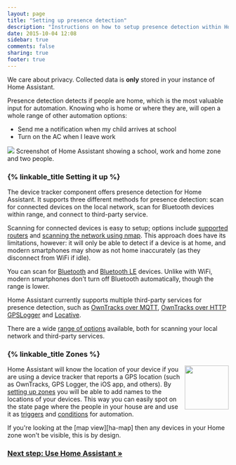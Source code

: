 ```yaml
---
layout: page
title: "Setting up presence detection"
description: "Instructions on how to setup presence detection within Home Assistant."
date: 2015-10-04 12:08
sidebar: true
comments: false
sharing: true
footer: true
---
```


<p class='note'>
We care about privacy. Collected data is <b>only</b> stored in your instance of Home Assistant.
</p>

Presence detection detects if people are home, which is the most valuable input for automation. Knowing who is home or where they are, will open a whole range of other automation options:

- Send me a notification when my child arrives at school
- Turn on the AC when I leave work

<p class='img'>
<img src='/images/screenshots/map.png' />
Screenshot of Home Assistant showing a school, work and home zone and two people.
</p>

### {% linkable_title Setting it up %}

The device tracker component offers presence detection for Home Assistant. It supports three different methods for presence detection: scan for connected devices on the local network, scan for Bluetooth devices within range, and connect to third-party service.

Scanning for connected devices is easy to setup; options include [supported routers][routers] and [scanning the network using nmap][nmap]. This approach does have its limitations, however: it will only be able to detect if a device is at home, and modern smartphones may show as not home inaccurately (as they disconnect from WiFi if idle).

You can scan for [Bluetooth][ha-bluetooth] and [Bluetooth LE][ha-bluetooth-le] devices. Unlike with WiFi, modern smartphones don't turn off Bluetooth automatically, though the range is lower.

Home Assistant currently supports multiple third-party services for presence detection, such as [OwnTracks over MQTT][ha-owntracks-mqtt], [OwnTracks over HTTP][ha-owntracks-http] [GPSLogger][ha-gpslogger] and [Locative][ha-locative].

There are a wide [range of options][ha-presence] available, both for scanning your local network and third-party services.

### {% linkable_title Zones %}

<img src='/images/screenshots/badges-zone.png' style='float: right; margin-left: 8px; height: 100px;'>

Home Assistant will know the location of your device if you are using a device tracker that reports a GPS location (such as OwnTracks, GPS Logger, the iOS app, and others). By [setting up zones][zone] you will be able to add names to the locations of your devices. This way you can easily spot on the state page where the people in your house are and use it as [triggers][trigger] and [conditions][condition] for automation.

<p class='note'>
If you're looking at the [map view][ha-map] then any devices in your Home zone won't be visible, this is by design.
</p>

[routers]: /components/#presence-detection
[nmap]: /components/device_tracker.nmap_tracker/
[ha-bluetooth]: /components/device_tracker.bluetooth_tracker/
[ha-bluetooth-le]: /components/device_tracker.bluetooth_le_tracker/
[ha-owntracks-mqtt]: /components/device_tracker.owntracks/
[ha-owntracks-http]: /components/device_tracker.owntracks_http/
[ha-locative]: /components/device_tracker.locative/
[ha-gpslogger]: /components/device_tracker.gpslogger/
[ha-presence]: /components/#presence-detection
[mqtt-self]: /components/mqtt/#run-your-own
[mqtt-cloud]: /components/mqtt/#cloudmqtt
[zone]: /components/zone/
[trigger]: /getting-started/automation-trigger/#zone-trigger
[condition]: /getting-started/automation-condition/#zone-condition
[ha-map]: /components/map/

### [Next step: Use Home Assistant &raquo;](/getting-started/use/)
